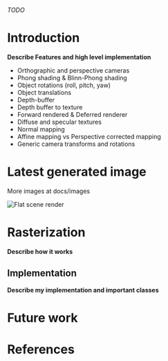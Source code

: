 _TODO_
# Introduction
**Describe Features and high level implementation**

* Orthographic and perspective cameras
* Phong shading &  Blinn-Phong shading
* Object rotations (roll, pitch, yaw)
* Object translations
* Depth-buffer
* Depth buffer to texture
* Forward rendered & Deferred renderer
* Diffuse and specular textures
* Normal mapping
* Affine mapping vs Perspective corrected mapping
* Generic camera transforms and rotations

# Latest generated image
More images at docs/images

![Flat scene render](https://github.com/mtrebi/Rasterizer/blob/master/docs/images/render_flat_scene.bmp "Flat scene render")

# Rasterization
**Describe how it works**

## Implementation
**Describe my implementation and important classes**

# Future work
# References